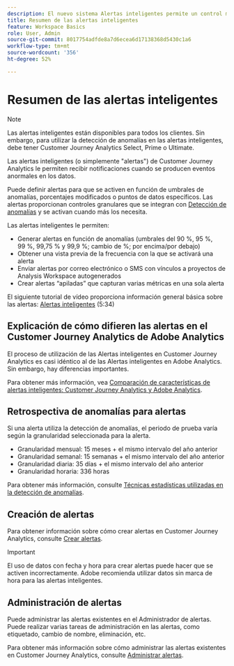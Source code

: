 ```yaml
---
description: El nuevo sistema Alertas inteligentes permite un control más granular sobre las alertas e integra la detección de anomalías en el sistema de alerta.
title: Resumen de las alertas inteligentes
feature: Workspace Basics
role: User, Admin
source-git-commit: 8017754adfde8a7d6ecea6d17138368d5430c1a6
workflow-type: tm+mt
source-wordcount: '356'
ht-degree: 52%

---
```


# Resumen de las alertas inteligentes

>[!NOTE]
>
>Las alertas inteligentes están disponibles para todos los clientes. Sin embargo, para utilizar la detección de anomalías en las alertas inteligentes, debe tener Customer Journey Analytics Select, Prime o Ultimate.

Las alertas inteligentes (o simplemente &quot;alertas&quot;) de Customer Journey Analytics le permiten recibir notificaciones cuando se producen eventos anormales en los datos.

Puede definir alertas para que se activen en función de umbrales de anomalías, porcentajes modificados o puntos de datos específicos. Las alertas proporcionan controles granulares que se integran con [Detección de anomalías](/help/analysis-workspace/c-anomaly-detection/anomaly-detection.md) y se activan cuando más los necesita.

Las alertas inteligentes le permiten:

* Generar alertas en función de anomalías (umbrales del 90 %, 95 %, 99 %, 99,75 % y 99,9 %; cambio de %; por encima/por debajo)
* Obtener una vista previa de la frecuencia con la que se activará una alerta
* Enviar alertas por correo electrónico o SMS con vínculos a proyectos de Analysis Workspace autogenerados
* Crear alertas “apiladas” que capturan varias métricas en una sola alerta

El siguiente tutorial de vídeo proporciona información general básica sobre las alertas: [Alertas inteligentes](https://experienceleague.adobe.com/docs/analytics-learn/tutorials/data-science/intelligent-alerts.html?lang=es) (5:34)

## Explicación de cómo difieren las alertas en el Customer Journey Analytics de Adobe Analytics

El proceso de utilización de las Alertas inteligentes en Customer Journey Analytics es casi idéntico al de las Alertas inteligentes en Adobe Analytics. Sin embargo, hay diferencias importantes.

Para obtener más información, vea [Comparación de características de alertas inteligentes: Customer Journey Analytics y Adobe Analytics](/help/components/c-intelligent-alerts/alerts-feature-comparison.md).

## Retrospectiva de anomalías para alertas

Si una alerta utiliza la detección de anomalías, el periodo de prueba varía según la granularidad seleccionada para la alerta.

* Granularidad mensual: 15 meses + el mismo intervalo del año anterior
* Granularidad semanal: 15 semanas + el mismo intervalo del año anterior
* Granularidad diaria: 35 días + el mismo intervalo del año anterior
* Granularidad horaria: 336 horas

Para obtener más información, consulte [Técnicas estadísticas utilizadas en la detección de anomalías](/help/analysis-workspace/c-anomaly-detection/statistics-anomaly-detection.md).

## Creación de alertas

Para obtener información sobre cómo crear alertas en Customer Journey Analytics, consulte [Crear alertas](/help/components/c-intelligent-alerts/alert-builder.md).

>[!IMPORTANT]
>
>El uso de datos con fecha y hora para crear alertas puede hacer que se activen incorrectamente. Adobe recomienda utilizar datos sin marca de hora para las alertas inteligentes.

## Administración de alertas

Puede administrar las alertas existentes en el Administrador de alertas. Puede realizar varias tareas de administración en las alertas, como etiquetado, cambio de nombre, eliminación, etc.

Para obtener más información sobre cómo administrar las alertas existentes en Customer Journey Analytics, consulte [Administrar alertas](/help/components/c-intelligent-alerts/alert-manager.md).

